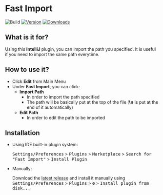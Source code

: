 # Fast Import

![Build](https://github.com/selcukguvel/fast-import/workflows/Build/badge.svg)
[![Version](https://img.shields.io/jetbrains/plugin/v/PLUGIN_ID.svg)](https://plugins.jetbrains.com/plugin/PLUGIN_ID)
[![Downloads](https://img.shields.io/jetbrains/plugin/d/PLUGIN_ID.svg)](https://plugins.jetbrains.com/plugin/PLUGIN_ID)

<!-- Plugin description -->
## What is it for?

Using this **IntelliJ** plugin, you can import the path you specified.
It is useful if you need to import the same path everytime. 

## How to use it?
* Click **Edit** from Main Menu
* Under **Fast Import**, you can click:
  * **Import Path**
    * In order to import the path specified
    * The path will be basically put at the top of the file (**\n** is put at the end of it automatically) 
  * **Edit Path**
    * In order to edit the path to be imported
<!-- Plugin description end -->

## Installation

- Using IDE built-in plugin system:
  
  <kbd>Settings/Preferences</kbd> > <kbd>Plugins</kbd> > <kbd>Marketplace</kbd> > <kbd>Search for "Fast Import"</kbd> >
  <kbd>Install Plugin</kbd>
  
- Manually:

  Download the [latest release](https://github.com/selcukguvel/fast-import/releases/latest) and install it manually using
  <kbd>Settings/Preferences</kbd> > <kbd>Plugins</kbd> > <kbd>⚙️</kbd> > <kbd>Install plugin from disk...</kbd>
